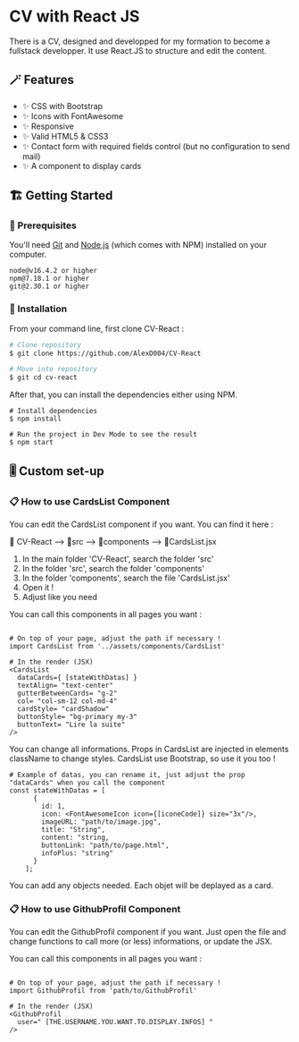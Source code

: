 # CV with React JS

There is a CV, designed and developped for my formation to become a fullstack developper.
It use React.JS to structure and edit the content.

## :magic_wand: Features

- ✨ CSS with Bootstrap
- ✨ Icons with FontAwesome
- ✨ Responsive
- ✨ Valid HTML5 & CSS3
- ✨ Contact form with required fields control (but no configuration to send mail)
- ✨ A component to display cards

## 🏗️ Getting Started

### 📄 Prerequisites

You'll need [Git](https://git-scm.com/downloads) and [Node.js](https://nodejs.org/en) (which comes with NPM) installed on your computer.

```
node@v16.4.2 or higher
npm@7.18.1 or higher
git@2.30.1 or higher
```

### 🔨 Installation

From your command line, first clone CV-React :

```sh
# Clone repository
$ git clone https://github.com/AlexD004/CV-React

# Move into repository
$ git cd cv-react
```

After that, you can install the dependencies either using NPM.

```
# Install dependencies
$ npm install

# Run the project in Dev Mode to see the result
$ npm start
```

## 🎚️ Custom set-up

### 📋 How to use CardsList Component

You can edit the CardsList component if you want. You can find it here :

📂 CV-React
--> 📂src
--> 📂components
--> 📄CardsList.jsx
        
1. In the main folder 'CV-React', search the folder 'src'
2. In the folder 'src', search the folder 'components'
3. In the folder 'components', search the file 'CardsList.jsx'
4. Open it !
5. Adjust like you need
   
You can call this components in all pages you want :

```

# On top of your page, adjust the path if necessary !
import CardsList from '../assets/components/CardsList'

# In the render (JSX)
<CardsList 
  dataCards={ [stateWithDatas] } 
  textAlign= "text-center" 
  gutterBetweenCards= "g-2" 
  col= "col-sm-12 col-md-4" 
  cardStyle= "cardShadow" 
  buttonStyle= "bg-primary my-3"
  buttonText= "Lire la suite"
/>

```

You can change all informations.
Props in CardsList are injected in elements className to change styles.
CardsList use Bootstrap, so use it you too !

```
# Example of datas, you can rename it, just adjust the prop "dataCards" when you call the component
const stateWithDatas = [
      { 
        id: 1,
        icon: <FontAwesomeIcon icon={[iconeCode]} size="3x"/>,
        imageURL: "path/to/image.jpg",
        title: "String",
        content: "string,
        buttonLink: "path/to/page.html",
        infoPlus: "string"
      }
    ];
```

You can add any objects needed.
Each objet will be deplayed as a card.

### 📋 How to use GithubProfil Component

You can edit the GithubProfil component if you want. Just open the file and change functions to call more (or less) informations, or update the JSX.
   
You can call this components in all pages you want :

```

# On top of your page, adjust the path if necessary !
import GithubProfil from 'path/to/GithubProfil'

# In the render (JSX)
<GithubProfil 
  user=" [THE.USERNAME.YOU.WANT.TO.DISPLAY.INFOS] "
/>

```
